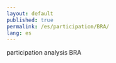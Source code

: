 ```yaml
---
layout: default
published: true
permalink: /es/participation/BRA/
lang: es
---
```


participation analysis BRA

